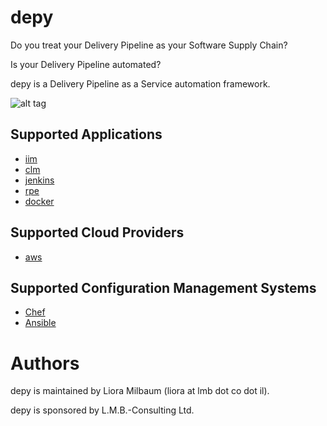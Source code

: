 # depy

Do you treat your Delivery Pipeline as your Software Supply Chain?

Is your Delivery Pipeline automated?

depy is a Delivery Pipeline as a Service automation framework.

![alt tag](https://github.com/lioramilbaum/depy/blob/master/images/depy.png)

## Supported Applications
* [iim](https://github.com/lioramilbaum/depy/blob/master/apps/iim.md "Title")
* [clm](https://github.com/lioramilbaum/depy/blob/master/apps/clm.md "Title")
* [jenkins](https://github.com/lioramilbaum/depy/blob/master/apps/jenkins.md "Title")
* [rpe](https://github.com/lioramilbaum/depy/blob/master/apps/rpe.md "Title")
* [docker](https://github.com/lioramilbaum/depy/blob/master/apps/docker.md "Title")

## Supported Cloud Providers
* [aws](https://github.com/lioramilbaum/depy/blob/master/cloud/aws.md "Title")

## Supported Configuration Management Systems
* [Chef](https://github.com/lioramilbaum/depy/blob/master/configuration_management/chef.md "Title")
* [Ansible](https://github.com/lioramilbaum/depy/blob/master/configuration_management/ansible.md "Title")

# Authors

depy is maintained by Liora Milbaum (liora at lmb dot co dot il).

depy is sponsored by L.M.B.-Consulting Ltd.
